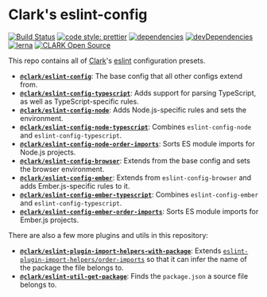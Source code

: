 # Clark's eslint-config

[![Build Status](https://travis-ci.org/ClarkSource/eslint-config.svg)](https://travis-ci.org/ClarkSource/eslint-config)
[![code style: prettier](https://img.shields.io/badge/code_style-prettier-ff69b4.svg)](https://github.com/prettier/prettier)
[![dependencies](https://img.shields.io/david/ClarkSource/eslint-config.svg)](https://david-dm.org/ClarkSource/eslint-config)
[![devDependencies](https://img.shields.io/david/dev/ClarkSource/eslint-config.svg)](https://david-dm.org/ClarkSource/eslint-config)
[![lerna](https://img.shields.io/badge/maintained%20with-lerna-cc00ff.svg)](https://lernajs.io/)
[![CLARK Open Source](https://img.shields.io/badge/CLARK-Open%20Source-%232B6CDE.svg)](https://www.clark.de/de/jobs)

This repo contains all of [Clark](https://github.com/ClarkSource)'s
[eslint](https://eslint.org/) configuration presets.

- [**`@clark/eslint-config`**](/packages/eslint-config):
  The base config that all other configs extend from.
- [**`@clark/eslint-config-typescript`**](/packages/eslint-config-typescript):
  Adds support for parsing TypeScript, as well as TypeScript-specific rules.
- [**`@clark/eslint-config-node`**](/packages/eslint-config-node):
  Adds Node.js-specific rules and sets the environment.
- [**`@clark/eslint-config-node-typescript`**](/packages/eslint-config-node-typescript):
  Combines `eslint-config-node` and `eslint-config-typescript`.
- [**`@clark/eslint-config-node-order-imports`**](/packages/eslint-config-node-order-imports):
  Sorts ES module imports for Node.js projects.
- [**`@clark/eslint-config-browser`**](/packages/eslint-config-browser):
  Extends from the base config and sets the browser environment.
- [**`@clark/eslint-config-ember`**](/packages/eslint-config-ember):
  Extends from `eslint-config-browser` and adds Ember.js-specific rules to it.
- [**`@clark/eslint-config-ember-typescript`**](/packages/eslint-config-ember-typescript):
  Combines `eslint-config-ember` and `eslint-config-typescript`.
- [**`@clark/eslint-config-ember-order-imports`**](/packages/eslint-config-ember-order-imports):
  Sorts ES module imports for Ember.js projects.

There are also a few more plugins and utils in this repository:

- [**`@clark/eslint-plugin-import-helpers-with-package`**](/packages/eslint-plugin-import-helpers-with-package):
  Extends [`eslint-plugin-import-helpers/order-imports`][order-imports] so that
  it can infer the name of the package the file belongs to.
- [**`@clark/eslint-util-get-package`**](/packages/eslint-util-get-package):
  Finds the `package.json` a source file belongs to.

[order-imports]: https://github.com/Tibfib/eslint-plugin-import-helpers/blob/master/docs/rules/order-imports.md
